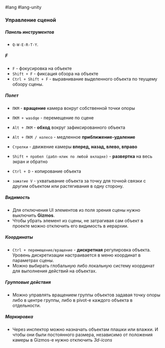 #lang #lang-unity

### Управление сценой

##### Панель инструментов
- `Q-W-E-R-T-Y`.

##### F
- `F` - фокусировка на объекте
- `Shift + F` - фиксация обзора на объекте
- `Ctrl + Shift + F` - выравнивание выделенного объекта по теущему обзору сцены.

##### Полет
- `ПКМ` - **вращение** камера вокруг собственной точки опоры
- `ПКМ + wasdqe` - перемещение по сцене

- `Alt + ЛКМ` - **обход** вокруг зафиксированного объекта
- `Alt + ПКМ / колесо` - медленное **приближение-удаление**

- `Стрелки` - движение камеры **вперед, назад, влево, вправо**

- `Shift + пробел (дабл-клик по любой вкладке)` - **развертка** на весь экран и обратно
- `Ctrl + D`  - копирование объекта
- `зажатие V` - ухватывание объекта за точку для точной связки с другим объектом или растягивания в одну сторону.


##### Видимость
- Для отключения UI элементов из поля зрения сцены нужно выключить **Gizmos**.
- Чтобы убрать элемент из сцены, не затрагивая сам объект в проекте можно отключить его видимость в иерархии.

##### Координаты
- `Ctrl + перемещение/вращение` - **дискретная** регулировка объекта. Уровень дискретизации настраивается в меню координат в параметрах сцены.
- Можно выбирать глобальную либо локальную систему координат для выполнения действий на объектах.

##### Групповые действия
- Можно управлять вращением группы объектов задавая точку опоры либо в центре группы, либо в pivot-е каждого объекта в отдельности.

##### Маркировка
- Через инспектор можно назначать объектам плашки или влажки. И чтобы они были постоянного размера, независимо от положения камеры в Gizmos-е нужно отключить *3d-icons*